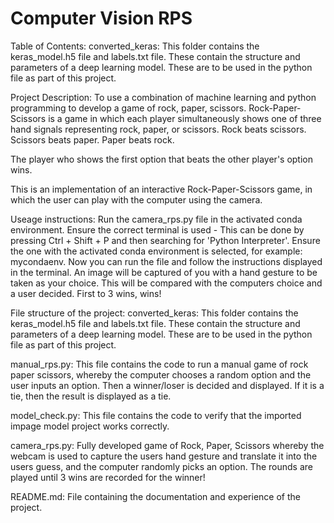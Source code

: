 # Computer Vision RPS

Table of Contents:
converted_keras: This folder contains the keras_model.h5 file and labels.txt file. These contain the structure and parameters of a deep learning model. These are to be used in the python file as part of this project.

Project Description:
To use a combination of machine learning and python programming to develop a game of rock, paper, scissors.
Rock-Paper-Scissors is a game in which each player simultaneously shows one of three hand signals representing rock, paper, or scissors. Rock beats scissors. Scissors beats paper. Paper beats rock.

The player who shows the first option that beats the other player's option wins.

This is an implementation of an interactive Rock-Paper-Scissors game, in which the user can play with the computer using the camera.

Useage instructions: Run the camera_rps.py file in the activated conda environment. Ensure the correct terminal is used - This can be done by pressing Ctrl + Shift + P and then searching for 'Python Interpreter'. Ensure the one with the activated conda environment is selected, for example: mycondaenv.
Now you can run the file and follow the instructions displayed in the terminal. An image will be captured of you with a hand gesture to be taken as your choice. This will be compared with the computers choice and a user decided. First to 3 wins, wins!

File structure of the project:
converted_keras: This folder contains the keras_model.h5 file and labels.txt file. These contain the structure and parameters of a deep learning model. These are to be used in the python file as part of this project.

manual_rps.py: This file contains the code to run a manual game of rock paper scissors, whereby the computer chooses a random option and the user inputs an option. Then a winner/loser is decided and displayed. If it is a tie, then the result is displayed as a tie.

model_check.py: This file contains the code to verify that the imported impage model project works correctly.

camera_rps.py: Fully developed game of Rock, Paper, Scissors whereby the webcam is used to capture the users hand gesture and translate it into the users guess, and the computer randomly picks an option. The rounds are played until 3 wins are recorded for the winner!

README.md: File containing the documentation and experience of the project.

